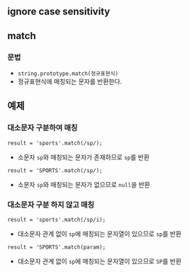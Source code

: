 ## ignore case sensitivity

## match
### 문법
- `string.prototype.match(정규표현식)`
- 정규표현식에 매칭되는 문자를 반환한다.

## 예제
### 대소문자 구분하여 매칭
```
result = 'sports'.match(/sp/);
```
- 소문자 `sp`와 매칭되는 문자가 존재하므로 `sp`를 반환
```
result = 'SPORTS'.match(/sp/);
```
- 소문자 `sp`와 매칭되는 문자가 없으므로 `null`을 반환

### 대소문자 구분 하지 않고 매칭
```
result = 'sports'.match(/sp/i);
```
- 대소문자 관계 없이 `sp`에 매칭되는 문자열이 있으므로 `sp`를 반환
```
result = 'SPORTS'.match(param);
```
- 대소문자 관계 없이 `sp`에 매칭되는 문자열이 있으므로 `SP`를 반환